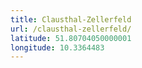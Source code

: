 ```yaml
---
title: Clausthal-Zellerfeld
url: /clausthal-zellerfeld/
latitude: 51.80704050000001
longitude: 10.3364483
---
```


